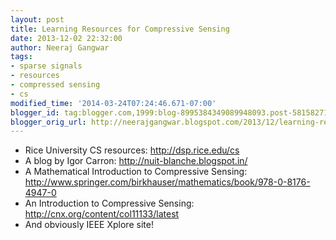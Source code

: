 ```yaml
---
layout: post
title: Learning Resources for Compressive Sensing
date: 2013-12-02 22:32:00
author: Neeraj Gangwar
tags:
- sparse signals
- resources
- compressed sensing
- cs
modified_time: '2014-03-24T07:24:46.671-07:00'
blogger_id: tag:blogger.com,1999:blog-8995384349089948093.post-5815827125514893614
blogger_orig_url: http://neerajgangwar.blogspot.com/2013/12/learning-resources.html
---
```


* Rice University CS resources: <a href="http://dsp.rice.edu/cs">http://dsp.rice.edu/cs</a>
* A blog by Igor Carron: <a href="http://nuit-blanche.blogspot.in/">http://nuit-blanche.blogspot.in/</a>
* A Mathematical Introduction to Compressive Sensing: <a href="http://www.springer.com/birkhauser/mathematics/book/978-0-8176-4947-0">http://www.springer.com/birkhauser/mathematics/book/978-0-8176-4947-0</a>
* An Introduction to Compressive Sensing: <a href="http://cnx.org/content/col11133/latest">http://cnx.org/content/col11133/latest</a>
* And obviously IEEE Xplore site!
